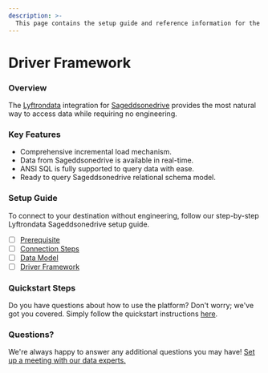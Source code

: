 ```yaml
---
description: >-
  This page contains the setup guide and reference information for the Sageddsonedrive source connector.
---
```


# Driver Framework

### Overview

The [Lyftrondata](https://www.lyftrondata.com/) integration for [Sageddsonedrive](None) provides the most natural way to access data while requiring no engineering.

### Key Features

* Comprehensive incremental load mechanism.
* Data from Sageddsonedrive is available in real-time.&#x20;
* ANSI SQL is fully supported to query data with ease.
* Ready to query Sageddsonedrive relational schema model.

### Setup Guide

To connect to your destination without engineering, follow our step-by-step Lyftrondata Sageddsonedrive setup guide.

* [ ] [Prerequisite](../prerequisite.md)
* [ ] [Connection Steps](../connection-steps.md)
* [ ] [Data Model](../data-model/erd.md)
* [ ] [Driver Framework](../driver-framework/)

### Quickstart Steps

Do you have questions about how to use the platform? Don't worry; we've got you covered. Simply follow the quickstart instructions [here](../driver-framework/README.md).

### Questions? <a href="#questions" id="questions"></a>

We're always happy to answer any additional questions you may have! [Set up a meeting with our data experts.](https://www.lyftrondata.com/book-a-meeting/)


